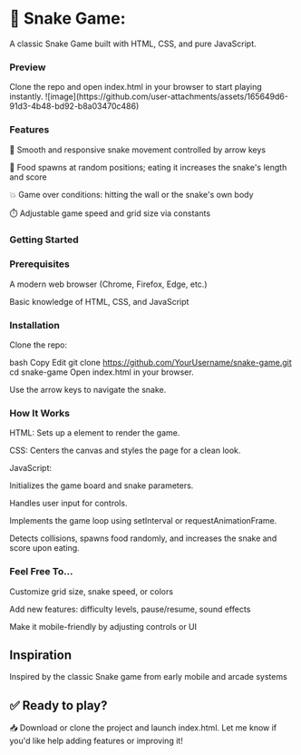 <h1>🐍 Snake Game:</h1>

A classic Snake Game built with HTML, CSS, and pure JavaScript.

<h3>Preview </h3>
Clone the repo and open index.html in your browser to start playing instantly.
![image](https://github.com/user-attachments/assets/165649d6-91d3-4b48-bd92-b8a03470c486)


<h3>Features</h3>
🎯 Smooth and responsive snake movement controlled by arrow keys

🍎 Food spawns at random positions; eating it increases the snake's length and score

💥 Game over conditions: hitting the wall or the snake's own body

⏱️ Adjustable game speed and grid size via constants

<h3>Getting Started</h3>

<h3>Prerequisites </h3>
A modern web browser (Chrome, Firefox, Edge, etc.)

Basic knowledge of HTML, CSS, and JavaScript

<h3>Installation</h3>
Clone the repo:

bash
Copy
Edit
git clone https://github.com/YourUsername/snake-game.git
cd snake-game
Open index.html in your browser.

Use the arrow keys to navigate the snake.

<h3>How It Works</h3>

HTML: Sets up a <canvas> element to render the game.

CSS: Centers the canvas and styles the page for a clean look.

JavaScript:

Initializes the game board and snake parameters.

Handles user input for controls.

Implements the game loop using setInterval or requestAnimationFrame.

Detects collisions, spawns food randomly, and increases the snake and score upon eating.

<h3>Feel Free To...</h3>

Customize grid size, snake speed, or colors

Add new features: difficulty levels, pause/resume, sound effects

Make it mobile-friendly by adjusting controls or UI

<h2>Inspiration</h2>

Inspired by the classic Snake game from early mobile and arcade systems


<h2>✅ Ready to play?</h2>

📥 Download or clone the project and launch index.html.
Let me know if you'd like help adding features or improving it!
